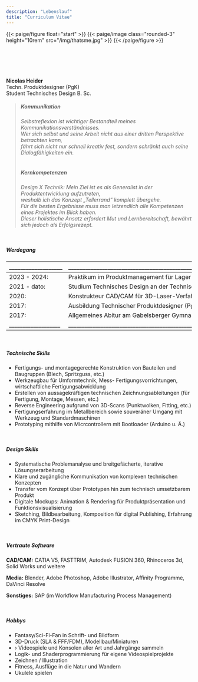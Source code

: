 ```yaml
---
description: "Lebenslauf"
title: "Curriculum Vitae"
---
```


<p>


{{< paige/figure float="start" >}}
{{< paige/image class="rounded-3" height="10rem" src="/img/thatsme.jpg" >}}
{{< /paige/figure >}}

<br>
</p>
<br>
<br>

**Nicolas Heider** <br>
Techn. Produktdesigner (PgK) <br>
Student Technisches Design B. Sc. <br>

>
> ##### Kommunikation	
>*Selbstreflexion ist wichtiger Bestandteil meines Kommunikationsverständnisses. <br> Wer sich selbst und seine Arbeit nicht aus einer dritten Perspektive betrachten kann, <br> fährt sich nicht nur schnell kreativ fest, sondern schränkt auch seine Dialogfähigkeiten ein.*
><br>
><br>
> ##### Kernkompetenzen	
> *Design X Technik: Mein Ziel ist es als Generalist in der Produktentwicklung aufzutreten, <br> weshalb ich das Konzept „Tellerrand“ komplett übergehe. <br> Für die besten Ergebnisse muss man letzendlich alle Kompetenzen eines Projektes im Blick haben.*
><br>*Dieser holistische Ansatz erfordert Mut und Lernbereitschaft, bewährt sich jedoch als Erfolgsrezept.*

<br>
</p>

##### **Werdegang**


|___________________|_______________________________________________________________________________________________________________|
|-------------------|---------------------------------------------------------------------------------------------------------------|
|2023 - 2024:       | Praktikum im Produktmanagement für Lager und System & Mobile Robots (AGV/AMR), Fa. Jungheinrich               |
|2021 - dato:       | Studium Technisches Design an der Technischen Hochschule Ingolstadt                                           |
|2020:              | Konstrukteur CAD/CAM für 3D-Laser-Verfahren, Stanz-und Umformwerkzeug, Messvorrichtungen                      |
|2017:              | Ausbildung Technischer Produktdesigner (PgK) in Karosserie-und Fahrzeugbau-Branche                            |
|2017:              | Allgemeines Abitur am Gabelsberger Gymnasium Mainburg                                                         |
|___________________|_______________________________________________________________________________________________________________|

</p>
<br>
</p>

##### **Technische Skills**

* Fertigungs- und montagegerechte Konstruktion von Bauteilen und Baugruppen (Blech, Spritzguss, etc.)
* Werkzeugbau für Umformtechnik, Mess- Fertigungsvorrichtungen, wirtschaftliche Fertigungsabwicklung
* Erstellen von aussagekräftigen technischen Zeichnungsableitungen (für Fertigung, Montage, Messen, etc.)
* Reverse Engineering aufgrund von 3D-Scans (Punktwolken, Fitting, etc.)
* Fertigungserfahrung im Metallbereich sowie souveräner Umgang mit Werkzeug und Standardmaschinen
* Prototyping mithilfe von Micrcontrollern mit Bootloader (Arduino u. Ä.)

<br>
</p>


##### **Design Skills**

* Systematische Problemanalyse und breitgefächerte, iterative Lösungserarbeitung
* Klare und zugängliche Kommunikation von komplexen technischen Konzepten
* Transfer vom Konzept über Prototypen hin zum technisch umsetzbarem Produkt
* Digitale Mockups: Animation & Rendering für Produktpräsentation und Funktionsvisualisierung
* Sketching, Bildbearbeitung, Komposition für digital Publishing, Erfahrung im CMYK Print-Design

<br>
</p>

##### **Vertraute Software**
**CAD/CAM:** CATIA V5, FASTTRIM, Autodesk FUSION 360, Rhinoceros 3d, Solid Works und weitere

**Media:** Blender, Adobe Photoshop, Adobe Illustrator, Affinity Programme, DaVinci Resolve

**Sonstiges:**  SAP (im Workflow Manufacturing Process Management)

<br>
</p>

##### **Hobbys**
* Fantasy/Sci-Fi-Fan in Schrift- und Bildform
* 3D-Druck (SLA & FFF/FDM), Modellbau/Miniaturen
* ›	Videospiele und Konsolen aller Art und Jahrgänge sammeln
* Logik- und Shaderprogrammierung für eigene Videospielprojekte
* Zeichnen / Illustration
* Fitness, Ausflüge in die Natur und Wandern
* Ukulele spielen

<br>
</p>